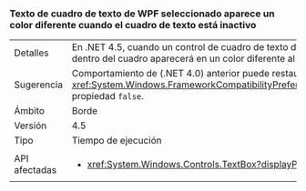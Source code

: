 ### <a name="wpf-textbox-selected-text-appears-a-different-color-when-the-text-box-is-inactive"></a>Texto de cuadro de texto de WPF seleccionado aparece un color diferente cuando el cuadro de texto está inactivo

|   |   |
|---|---|
|Detalles|En .NET 4.5, cuando un control de cuadro de texto de WPF esté inactivo (sin el foco), el texto seleccionado dentro del cuadro aparecerá en un color diferente al que lo haría con el control activo.|
|Sugerencia|Comportamiento de (.NET 4.0) anterior puede restaurarse estableciendo la <xref:System.Windows.FrameworkCompatibilityPreferences.AreInactiveSelectionHighlightBrushKeysSupported> propiedad <code>false</code>.|
|Ámbito|Borde|
|Versión|4.5|
|Tipo|Tiempo de ejecución|
|API afectadas|<ul><li><xref:System.Windows.Controls.TextBox?displayProperty=nameWithType></li></ul>|

